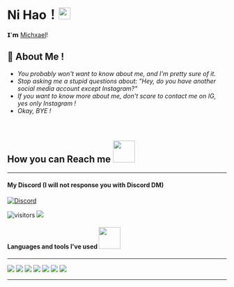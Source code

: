 # **Ni Hao**！<img src="https://user-images.githubusercontent.com/5679180/79618120-0daffb80-80be-11ea-819e-d2b0fa904d07.gif" width="27px"> 

𝗜'𝗺 [Michxael](https://instagram.com/_Miichxael)!

## 🧐 About Me !

- *You probably won't want to know about me, and I'm pretty sure of it.*
- *Stop asking me a stupid questions about: "Hey, do you have another social media account except Instagram?"*
- *If you want to know more about me, don't scare to contact me on IG, yes only Instagram !*
- *Okay, BYE !*  

<br>

## How you can Reach me <img src="https://media0.giphy.com/media/jqNPzdTTxQfOgOqpO4/source.gif" width="50"></h2>
<hr>

#### My Discord (I will not response you with Discord DM)
[![Discord](https://discord.c99.nl/widget/theme-3/388632658797658113.png)](https://discord.com/users/388632658797658113)

![visitors](https://visitor-badge.laobi.icu/badge?page_id=Miichxael)
<img src="https://img.shields.io/badge/-__miichxael-purple?style=flat-square&logo=instagram&logoColor=white&link=https://www.instagram.com/_miichxael/"/>
 
#### Languages and tools I've used <img src="https://media.giphy.com/media/VgCDAzcKvsR6OM0uWg/giphy.gif" width="50"></h2>
<hr>
<img src="https://img.shields.io/badge/-JavaScript-black?style=flat-square&logo=javascript"/> 
<img src="https://img.shields.io/badge/-TypeScript-black?style=flat-square&logo=typescript"/> 
<img src="https://img.shields.io/badge/-Python-black?style=flat-square&logo=python"/> 
<img src="https://img.shields.io/badge/-Nodejs-black?style=flat-square&logo=Node.js"/> 
<img src="https://img.shields.io/badge/-MongoDB-black?style=flat-square&logo=mongodb"/> 
<img src="https://img.shields.io/badge/-Bootstrap-563D7C?style=flat-square&logo=bootstrap"/> 
<img src="https://img.shields.io/badge/-Heroku-430098?style=flat-square&logo=heroku"/> 
<hr>
